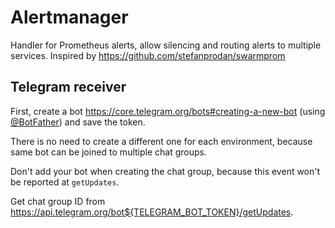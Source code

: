 # Alertmanager

Handler for Prometheus alerts, allow silencing and routing alerts to multiple services. Inspired by <https://github.com/stefanprodan/swarmprom>

## Telegram receiver

First, create a bot <https://core.telegram.org/bots#creating-a-new-bot> (using [@BotFather](https://t.me/botfather)) and save the token.

There is no need to create a different one for each environment, because same bot can be joined to multiple chat groups.

Don't add your bot when creating the chat group, because this event won't be reported at `getUpdates`.

Get chat group ID from <https://api.telegram.org/bot${TELEGRAM_BOT_TOKEN}/getUpdates>.
